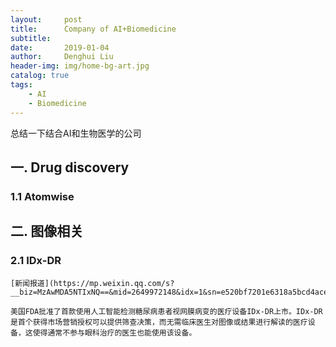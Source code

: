 ```yaml
---
layout:     post
title:      Company of AI+Biomedicine
subtitle:   
date:       2019-01-04
author:     Denghui Liu
header-img: img/home-bg-art.jpg
catalog: true
tags:
    - AI
    - Biomedicine
---
```

总结一下结合AI和生物医学的公司

## 一. Drug discovery
### 1.1 Atomwise

## 二. 图像相关
### 2.1 IDx-DR
    [新闻报道](https://mp.weixin.qq.com/s?__biz=MzAwMDA5NTIxNQ==&mid=2649972148&idx=1&sn=e520bf7201e6318a5bcd4ace5f9389ae&chksm=82e9db34b59e52226fe7fe043f7e3edd5bede809521abb062d36bd11b4eeafcb13fb5b7dff76&scene=21#wechat_redirect)
    
    美国FDA批准了首款使用人工智能检测糖尿病患者视网膜病变的医疗设备IDx-DR上市。IDx-DR是首个获得市场营销授权可以提供筛查决策，而无需临床医生对图像或结果进行解读的医疗设备，这使得通常不参与眼科治疗的医生也能使用该设备。
    
